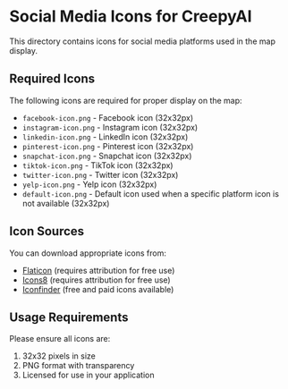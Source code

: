 # Social Media Icons for CreepyAI

This directory contains icons for social media platforms used in the map display.

## Required Icons

The following icons are required for proper display on the map:

- `facebook-icon.png` - Facebook icon (32x32px)
- `instagram-icon.png` - Instagram icon (32x32px)
- `linkedin-icon.png` - LinkedIn icon (32x32px)
- `pinterest-icon.png` - Pinterest icon (32x32px)
- `snapchat-icon.png` - Snapchat icon (32x32px)
- `tiktok-icon.png` - TikTok icon (32x32px)
- `twitter-icon.png` - Twitter icon (32x32px)
- `yelp-icon.png` - Yelp icon (32x32px)
- `default-icon.png` - Default icon used when a specific platform icon is not available (32x32px)

## Icon Sources

You can download appropriate icons from:
- [Flaticon](https://www.flaticon.com/) (requires attribution for free use)
- [Icons8](https://icons8.com/) (requires attribution for free use)
- [Iconfinder](https://www.iconfinder.com/) (free and paid icons available)

## Usage Requirements

Please ensure all icons are:
1. 32x32 pixels in size
2. PNG format with transparency
3. Licensed for use in your application
